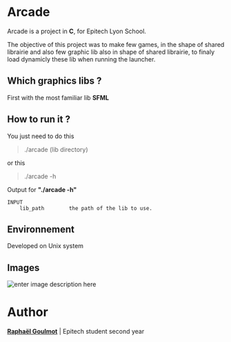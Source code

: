 # Arcade
Arcade is a project in **C**, for Epitech Lyon School.

The objective of this project was to make few games, in the shape of shared librairie and also few graphic lib also in shape of shared librairie, to finaly load dynamicly these lib when running the launcher.

## Which graphics libs ?
First with the most familiar lib **SFML**

## How to run it ?
You just need to do this

> ./arcade (lib directory)

or this

> ./arcade -h

Output for **"./arcade -h"**

    INPUT
        lib_path        the path of the lib to use.
  
  

## Environnement
Developed on Unix system

## Images
![enter image description here](https://image.noelshack.com/fichiers/2018/23/2/1528230121-arcade.png)

# Author
[**Raphaël Goulmot**](https://www.linkedin.com/in/rapha%C3%ABl-goulmot-405762138/) | Epitech student second year

